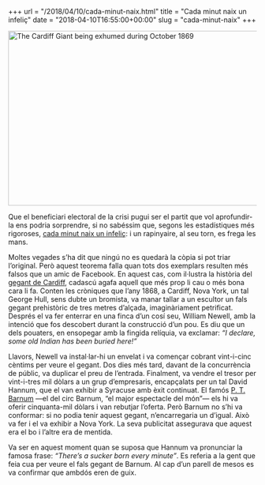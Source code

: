 +++
url = "/2018/04/10/cada-minut-naix.html"
title = "Cada minut naix un infeliç"
date = "2018-04-10T16:55:00+00:00"
slug = "cada-minut-naix"
+++

<a href="https://en.wikipedia.org/wiki/Cardiff_Giant"><img src="/uploads/2019/73b506a143.jpg" alt="The Cardiff Giant being exhumed during October 1869" height="354" width="512"></a>

Que el beneficiari electoral de la crisi pugui ser el partit que vol aprofundir-la ens podria sorprendre, si no sabéssim que, segons les estadístiques més rigoroses, [cada minut naix un infeliç](https://en.wikipedia.org/wiki/There’s_a_sucker_born_every_minute): i un rapinyaire, al seu torn, es frega les mans.

Moltes vegades s’ha dit que ningú no es quedarà la còpia si pot triar l’original. Però aquest teorema falla quan tots dos exemplars resulten més falsos que un amic de Facebook. En aquest cas, com il·lustra la història del [gegant de Cardiff](https://en.wikipedia.org/wiki/Cardiff_Giant), cadascú agafa aquell que més prop li cau o més bona cara li fa. Conten les cròniques que l’any 1868, a Cardiff, Nova York, un tal George Hull, sens dubte un bromista, va manar tallar a un escultor un fals gegant prehistòric de tres metres d’alçada, imaginàriament petrificat. Després el va fer enterrar en una finca d’un cosí seu, William Newell, amb la intenció que fos descobert durant la construcció d’un pou. Es diu que un dels pouaters, en ensopegar amb la fingida relíquia, va exclamar: *“I declare, some old Indian has been buried here!”*

Llavors, Newell va instal·lar-hi un envelat i va començar cobrant vint-i-cinc cèntims per veure el gegant. Dos dies més tard, davant de la concurrència de públic, va duplicar el preu de l’entrada. Finalment, va vendre el tresor per vint-i-tres mil dòlars a un grup d’empresaris, encapçalats per un tal David Hannum, que el van exhibir a Syracuse amb èxit continuat. El famós [P. T. Barnum](https://en.wikipedia.org/wiki/P._T._Barnum) —el del circ Barnum, “el major espectacle del món”— els hi va oferir cinquanta-mil dòlars i van rebutjar l’oferta. Però Barnum no s’hi va conformar: si no podia tenir aquest gegant, n’encarregaria un d’igual. Això va fer i el va exhibir a Nova York. La seva publicitat assegurava que aquest era el bo i l’altre era de mentida.

Va ser en aquest moment quan se suposa que Hannum va pronunciar la famosa frase: *“There’s a sucker born every minute”*. Es referia a la gent que feia cua per veure el fals gegant de Barnum. Al cap d’un parell de mesos es va confirmar que ambdós eren de guix.

